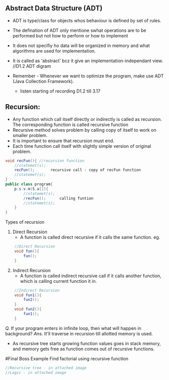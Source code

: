 ## Abstract Data Structure (ADT)
- ADT is type/class for objects whos behaviour is defined by set of rules.
- The defination of ADT only mentione swhat operations are to be performed but not how to perform or how to implement
- It does not specifiy ho data will be organized in memory and what algorithms are used for implementation.
- It is called as 'abstract' bcz it give an implementation-independant view.
//D1.2 ADT digram
- Remember - Whenever we want to optimize the program, make use ADT (Java Collection Framework).

  - listen starting of recording D1.2 till 3.17

## Recursion:
- Any function which call itself directly or indirectly is called as recursion. The corresponding function is called recursive function
- Recursive method solves problem by calling copy of itself to work on smaller problem.
- It is important to ensure that recursion must end.
- Each time function call itself with slightly simple version of original problem.

```java
void recFun(){ //recursion function
	//statemet(s);
	recFun();		recursive call : copy of recFun function
	//statemet(s);
}
public class program{
	p.s.v.m(S.a[]){
		//statemet(s);
		/recFun();	 	calling funtion
		//statemet(s);
	}
}
```
Types of recursion
1. Direct Recursion
	- A function is called direct recursive if it calls the same function. eg.
```java
	//Direct Recursion
	void fun(){
		fun();
	}
```
2. Indirect Recursion
	- A function is called indirect recursive call if it calls another function, which is calling current function it in.
```java
	//Indirect Recursion
	void fun1(){
		fun2();
	}
	void fun2(){
		fun1();
	}
```
*Q.* If your program enters in infinite loop, then what will happen in background? 
*Ans.* It'll traverse in recursion till allotted memory is used.
	
- As recursive tree starts growing function values goes in stack memory, and memory gets free as function comes out of recursive functions.
	
#Final Boss Example
Find factorial using recursive function
```java
//Recursive tree - in attached image
//Logic - in attached image	

```